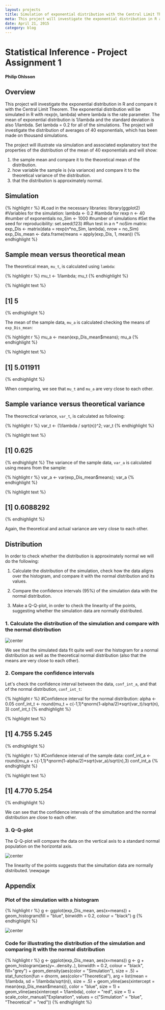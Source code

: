 ```yaml
---
layout: projects
title: Simulation of exponential distribution with the Central Limit Theorem
meta: This project will investigate the exponential distribution in R and compare it with the Central Limit Theorem. The exponential distribution will be simulated in R with rexp(n, lambda) where lambda is the rate parameter. The mean of exponential distribution is 1/lambda and the standard deviation is also 1/lambda. We set lambda = 0.2 for all of the simulations.
date: April 21, 2015
category: blog
---
```

# Statistical Inference - Project Assignment 1
#### Philip Ohlsson
## Overview
This project will investigate the exponential distribution in R and compare it with the Central Limit Theorem. The exponential distribution will be simulated in R with rexp(n, lambda) where lambda is the rate parameter. The mean of exponential distribution is 1/lambda and the standard deviation is also 1/lambda. Set lambda = 0.2 for all of the simulations. 
The project will investigate the distribution of averages of 40 exponentials, which has been made on thousand simulations.

The project will illustrate via simulation and associated explanatory text the properties of the distribution of the mean of 40 exponentials and will show:

1. the sample mean and compare it to the theoretical mean of the distribution.
2. how variable the sample is (via variance) and compare it to the theoretical variance of the distribution.
3. that the distribution is approximately normal.

## Simulation


{% highlight r %}
#Load in the necessary libraries:
library(ggplot2)
#Variables for the simulation: 
lambda <- 0.2 #lambda for rexp
n <- 40 #number of exponentials
no_Sim <- 1000 #number of simulations
#Set the seed for reproducibility:
set.seed(123)
#Run test in a n * noSim matrix:
exp_Dis <- matrix(data = rexp(n*no_Sim, lambda), nrow = no_Sim)
exp_Dis_mean <- data.frame(means = apply(exp_Dis, 1, mean))
{% endhighlight %}

## Sample mean versus theoretical mean
The theoretical mean, `mu_t`, is calculated using `lambda`: 

{% highlight r %}
mu_t <- 1/lambda; 
mu_t
{% endhighlight %}



{% highlight text %}
## [1] 5
{% endhighlight %}

The mean of the sample data, `mu_a` is calculated checking the means of `exp_Dis_mean`:

{% highlight r %}
mu_a <- mean(exp_Dis_mean$means); 
mu_a
{% endhighlight %}



{% highlight text %}
## [1] 5.011911
{% endhighlight %}

When comparing, we see that `mu_t` and `mu_a` are very close to each other.

## Sample variance versus theoretical variance
The theorectical variance, `var_t`, is calculated as following:

{% highlight r %}
var_t <- (1/lambda / sqrt(n))^2; 
var_t
{% endhighlight %}



{% highlight text %}
## [1] 0.625
{% endhighlight %}
The variance of the sample data, `var_a` is calculated using means from the sample:

{% highlight r %}
var_a <- var(exp_Dis_mean$means); 
var_a
{% endhighlight %}



{% highlight text %}
## [1] 0.6088292
{% endhighlight %}

Again, the theoretical and actual variance are very close to each other.

## Distribution
In order to check whether the distribution is approximately normal we will do the following:

1. Calculate the distribution of the simulation, check how the data aligns over the histogram, and compare it with the normal distribution and its values.

2. Compare the confidence intervals (95%) of the simulation data with the normal distribution.

3. Make a Q-Q-plot, in order to check the linearity of the points, suggesting whether the simulation data are normally distributed.


### 1. Calculate the distribution of the simulation and compare with the normal distribution 
![center](/figs/2015-04-21-simulation-of-central-limit-theorem/unnamed-chunk-6-1.png) 

We see that the simulated data fit quite well over the histogram for a normal distribution as well as the theoretical normal distribution (also that the means are very close to each other).

### 2. Compare the confidence intervals
Let's check the confidence interval between the data, `conf_int_a`, and that of the normal distribution, `conf_int_t`:

{% highlight r %}
#Confidence interval for the normal distribution:
alpha <- 0.05
conf_int_t <- round(mu_t + c(-1,1)*qnorm(1-alpha/2)*sqrt(var_t)/sqrt(n), 3)
conf_int_t
{% endhighlight %}



{% highlight text %}
## [1] 4.755 5.245
{% endhighlight %}



{% highlight r %}
#Confidence interval of the sample data:
conf_int_a <- round(mu_a + c(-1,1)*qnorm(1-alpha/2)*sqrt(var_a)/sqrt(n),3)
conf_int_a
{% endhighlight %}



{% highlight text %}
## [1] 4.770 5.254
{% endhighlight %}

We can see that the confidence intervals of the simultation and the normal distribution are close to each other.

### 3. Q-Q-plot
The Q-Q-plot will compare the data on the vertical axis to a standard normal population on the horizontal axis.

![center](/figs/2015-04-21-simulation-of-central-limit-theorem/unnamed-chunk-8-1.png) 

The linearity of the points suggests that the simultation data are normally distributed.
\newpage

## Appendix

### Plot of the simulation with a histogram  

{% highlight r %}
g <- ggplot(exp_Dis_mean, aes(x=means)) + geom_histogram(fill = "blue", 
                binwidth = 0.2, colour = "black")
g
{% endhighlight %}

![center](/figs/2015-04-21-simulation-of-central-limit-theorem/unnamed-chunk-9-1.png) 

### Code for illustrating the distribution of the simulation and comparing it with the normal distribution

{% highlight r %}
g <- ggplot(exp_Dis_mean, aes(x=means))
g <- g + geom_histogram(aes(y=..density..), binwidth = 0.2, colour = "black", 
             fill="grey") + 
  geom_density(aes(color = "Simulation"), size = .5) + 
  stat_function(fun = dnorm, aes(color="Theoretical"), 
             arg = list(mean = 1/lambda, 
             sd = 1/lambda/sqrt(n)), size = .5) + 
  geom_vline(aes(xintercept = mean(exp_Dis_mean$means)), 
             color = "blue", size = 1) + 
  geom_vline(aes(xintercept = 1/lambda), color = "red", size = 1) +
  scale_color_manual("Explanation", values = c("Simulation" = "blue",
                                               "Theoretical" = "red"))
{% endhighlight %}
